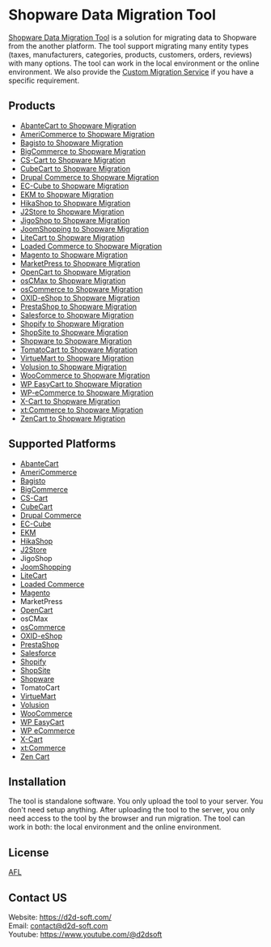 # Shopware Data Migration Tool
[Shopware Data Migration Tool](https://d2d-soft.com/48-shopware-migration) is a solution for migrating data to Shopware from the another platform. The tool support migrating many entity types (taxes, manufacturers, categories, products, customers, orders, reviews) with many options. The tool can work in the local environment or the online environment. We also provide the [Custom Migration Service](https://d2d-soft.com/migration-services/296-data-migration-customization.html) if you have a specific requirement. 

## Products
- [AbanteCart to Shopware Migration](https://d2d-soft.com/shopware-migration/1135-10873-abantecart-to-shopware-migration-tool.html#/72-entities-1000)
- [AmeriCommerce to Shopware Migration](https://d2d-soft.com/shopware-migration/1079-10221-americommerce-to-shopware-migration-tool.html#/72-entities-1000)
- [Bagisto to Shopware Migration](https://d2d-soft.com/shopware-migration/1080-10222-bagisto-to-shopware-migration-tool.html#/72-entities-1000)
- [BigCommerce to Shopware Migration](https://d2d-soft.com/shopware-migration/1081-10223-bigcommerce-to-shopware-migration-tool.html#/72-entities-1000)
- [CS-Cart to Shopware Migration](https://d2d-soft.com/shopware-migration/1082-10224-cs-cart-to-shopware-migration-tool.html#/72-entities-1000)
- [CubeCart to Shopware Migration](https://d2d-soft.com/shopware-migration/1083-10225-cubecart-to-shopware-migration-tool.html#/72-entities-1000)
- [Drupal Commerce to Shopware Migration](https://d2d-soft.com/shopware-migration/1084-drupal-commerce-to-shopware-migration-service.html)
- [EC-Cube to Shopware Migration](https://d2d-soft.com/shopware-migration/1085-10226-ec-cube-to-shopware-migration-tool.html#/72-entities-1000)
- [EKM to Shopware Migration](https://d2d-soft.com/shopware-migration/1086-10227-ekm-to-shopware-migration-tool.html#/72-entities-1000)
- [HikaShop to Shopware Migration](https://d2d-soft.com/shopware-migration/1087-10228-hikashop-to-shopware-migration-tool.html#/72-entities-1000)
- [J2Store to Shopware Migration](https://d2d-soft.com/shopware-migration/1088-10229-j2store-to-shopware-migration-tool.html#/72-entities-1000)
- [JigoShop to Shopware Migration](https://d2d-soft.com/shopware-migration/1089-10230-jigoshop-to-shopware-migration-tool.html#/72-entities-1000)
- [JoomShopping to Shopware Migration](https://d2d-soft.com/shopware-migration/1090-10231-joomshopping-to-shopware-migration-tool.html#/72-entities-1000)
- [LiteCart to Shopware Migration](https://d2d-soft.com/shopware-migration/1091-10232-litecart-to-shopware-migration-tool.html#/72-entities-1000)
- [Loaded Commerce to Shopware Migration](https://d2d-soft.com/shopware-migration/1092-10233-loaded-to-shopware-migration-tool.html#/72-entities-1000)
- [Magento to Shopware Migration](https://d2d-soft.com/shopware-migration/1093-10234-magento-to-shopware-migration-tool.html#/72-entities-1000)
- [MarketPress to Shopware Migration](https://d2d-soft.com/shopware-migration/1094-10235-marketpress-to-shopware-migration-tool.html#/72-entities-1000)
- [OpenCart to Shopware Migration](https://d2d-soft.com/shopware-migration/1095-10236-opencart-to-shopware-migration-tool.html#/72-entities-1000)
- [osCMax to Shopware Migration](https://d2d-soft.com/shopware-migration/1202-11556-oscmax-to-shopware-migration-tool.html#/72-entities-1000)
- [osCommerce to Shopware Migration](https://d2d-soft.com/shopware-migration/1096-10237-oscommerce-to-shopware-migration-tool.html#/72-entities-1000)
- [OXID-eShop to Shopware Migration](https://d2d-soft.com/shopware-migration/1097-10238-oxid-eshop-to-shopware-migration-tool.html#/72-entities-1000)
- [PrestaShop to Shopware Migration](https://d2d-soft.com/shopware-migration/1098-10239-prestashop-to-shopware-migration-tool.html#/72-entities-1000)
- [Salesforce to Shopware Migration](https://d2d-soft.com/shopware-migration/1099-10240-salesforce-to-shopware-migration-tool.html#/72-entities-1000)
- [Shopify to Shopware Migration](https://d2d-soft.com/shopware-migration/1100-10241-shopify-to-shopware-migration-tool.html#/72-entities-1000)
- [ShopSite to Shopware Migration](https://d2d-soft.com/shopware-migration/1101-10242-shopsite-to-shopware-migration-tool.html#/72-entities-1000)
- [Shopware to Shopware Migration](https://d2d-soft.com/shopware-migration/1102-10243-shopware-to-shopware-migration-tool.html#/72-entities-1000)
- [TomatoCart to Shopware Migration](https://d2d-soft.com/shopware-migration/1234-11897-tomatocart-to-shopware-migration-tool.html#/72-entities-1000)
- [VirtueMart to Shopware Migration](https://d2d-soft.com/shopware-migration/1103-10244-virtuemart-to-shopware-migration-tool.html#/72-entities-1000)
- [Volusion to Shopware Migration](https://d2d-soft.com/shopware-migration/1104-10245-volusion-to-shopware-migration-tool.html#/72-entities-1000)
- [WooCommerce to Shopware Migration](https://d2d-soft.com/shopware-migration/1105-10246-woocommerce-to-shopware-migration-tool.html#/72-entities-1000)
- [WP EasyCart to Shopware Migration](https://d2d-soft.com/shopware-migration/1106-10247-wp-easycart-to-shopware-migration-tool.html#/72-entities-1000)
- [WP-eCommerce to Shopware Migration](https://d2d-soft.com/shopware-migration/1107-10248-wp-ecommerce-to-shopware-migration-tool.html#/72-entities-1000)
- [X-Cart to Shopware Migration](https://d2d-soft.com/shopware-migration/1108-10249-x-cart-to-shopware-migration-tool.html#/72-entities-1000)
- [xt:Commerce to Shopware Migration](https://d2d-soft.com/shopware-migration/1109-10250-xtcommerce-to-shopware-migration-tool.html#/72-entities-1000)
- [ZenCart to Shopware Migration](https://d2d-soft.com/shopware-migration/1110-10251-zencart-to-shopware-migration-tool.html#/72-entities-1000)

## Supported Platforms
- [AbanteCart](https://www.abantecart.com/)
- [AmeriCommerce](https://www.americommerce.com/)
- [Bagisto](https://bagisto.com/)
- [BigCommerce](https://www.bigcommerce.com/)
- [CS-Cart](https://www.cs-cart.com/)
- [CubeCart](https://www.cubecart.com/)
- [Drupal Commerce](https://drupalcommerce.org/)
- [EC-Cube](https://www.ec-cube.net/)
- [EKM](https://www.ekm.com/)
- [HikaShop](https://www.hikashop.com/)
- [J2Store](https://www.j2store.org/)
- JigoShop
- [JoomShopping](https://extensions.joomla.org/extension/joomshopping/)
- [LiteCart](https://www.litecart.net/)
- [Loaded Commerce](https://loadedcommerce.com/)
- [Magento](https://magento.com/)
- MarketPress
- [OpenCart](https://www.opencart.com/)
- osCMax
- [osCommerce](https://www.oscommerce.com/)
- [OXID-eShop](https://www.oxid-esales.com)
- [PrestaShop](https://www.prestashop.com)
- [Salesforce](https://www.salesforce.com/)
- [Shopify](https://www.shopify.com/)
- [ShopSite](https://www.shopsite.com/)
- [Shopware](https://www.shopware.com/)
- TomatoCart
- [VirtueMart](https://virtuemart.net/)
- [Volusion](https://volusion.com/)
- [WooCommerce](https://woocommerce.com/)
- [WP EasyCart](https://www.wpeasycart.com/)
- [WP eCommerce](https://wpecommerce.org/)
- [X-Cart](https://www.x-cart.com/)
- [xt:Commerce](https://www.xt-commerce.com/)
- [Zen Cart](https://www.zen-cart.com/)

## Installation
The tool is standalone software. You only upload the tool to your server. You don't need setup anything. After uploading the tool to the server, you only need access to the tool by the browser and run migration. The tool can work in both: the local environment and the online environment.

## License

[AFL](https://d2d-soft.com/license/AFL.txt)

## Contact US
Website: https://d2d-soft.com/ \
Email: contact@d2d-soft.com \
Youtube: https://www.youtube.com/@d2dsoft 